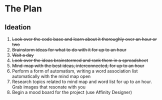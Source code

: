 # The Plan

## Ideation

1. ~~Look over the code base and learn about it thoroughly over an hour or two~~
2. ~~Brainstorm ideas for what to do with it for up to an hour~~
3. ~~Wait a day~~
4. ~~Look over the ideas brainstormed and rank them in a spreadsheet~~
5. ~~Mind-map with the best ideas, interconnected, for up to an hour~~
6. Perform a form of automatism, writing a word association list automatically with the mind map open
7. Research topics related to mind map and word list for up to an hour. Grab images that resonate with you
8. Begin a mood board for the project (use Affinity Designer)
